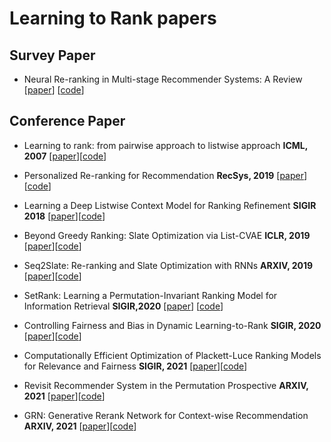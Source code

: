 # Learning to Rank papers

## Survey Paper

* Neural Re-ranking in Multi-stage Recommender Systems: A Review [[paper](https://arxiv.org/pdf/2202.06602.pdf)] [[code](https://github.com/LibRerank-Community/LibRerank)]

## Conference Paper

* Learning to rank: from pairwise approach to listwise approach **ICML, 2007** [[paper](https://dl.acm.org/doi/pdf/10.1145/1273496.1273513)][[code]()]

* Personalized Re-ranking for Recommendation **RecSys, 2019** [[paper](https://arxiv.org/pdf/1904.06813.pdf)][[code](https://github.com/rank2rec/rerank)]

* Learning a Deep Listwise Context Model for Ranking Refinement **SIGIR 2018** [[paper](https://arxiv.org/pdf/1804.05936.pdf)][[code]()]


* Beyond Greedy Ranking: Slate Optimization via List-CVAE **ICLR, 2019** [[paper](https://arxiv.org/pdf/1803.01682.pdf)][[code](https://github.com/vadimfb/list-cvae-recsys)]

* Seq2Slate: Re-ranking and Slate Optimization with RNNs **ARXIV, 2019** [[paper](https://arxiv.org/pdf/1810.02019.pdf)][[code]()]

* SetRank: Learning a Permutation-Invariant Ranking Model for Information Retrieval **SIGIR,2020** [[paper](https://arxiv.org/pdf/1912.05891.pdf)] [[code](https://github.com/pl8787/SetRank)]

* Controlling Fairness and Bias in Dynamic Learning-to-Rank **SIGIR, 2020** [[paper](https://dl.acm.org/doi/pdf/10.1145/3397271.3401100)][[code](https://github.com/MarcoMorik/Dynamic-Fairness)]

* Computationally Efficient Optimization of Plackett-Luce Ranking Models for Relevance and Fairness **SIGIR, 2021** [[paper](https://arxiv.org/pdf/2105.00855.pdf)][[code](https://github.com/HarrieO/2021-SIGIR-plackett-luce)]

* Revisit Recommender System in the Permutation Prospective **ARXIV, 2021** [[paper](https://arxiv.org/pdf/2102.12057.pdf)][[code]()]

* GRN: Generative Rerank Network for Context-wise Recommendation **ARXIV, 2021** [[paper](https://arxiv.org/pdf/2104.00860.pdf)][[code](https://github.com/LibRerank-Community/LibRerank)]


 
